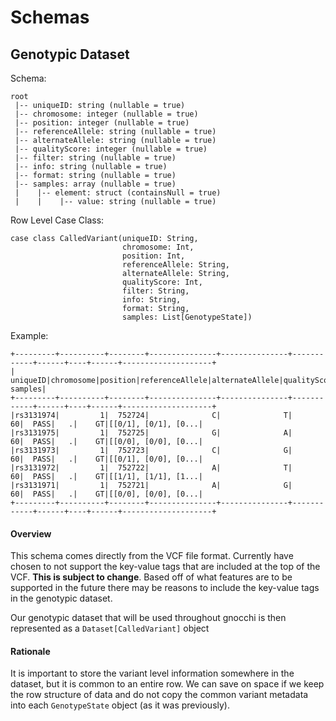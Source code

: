# Schemas

## Genotypic Dataset
Schema:
```
root
 |-- uniqueID: string (nullable = true)
 |-- chromosome: integer (nullable = true)
 |-- position: integer (nullable = true)
 |-- referenceAllele: string (nullable = true)
 |-- alternateAllele: string (nullable = true)
 |-- qualityScore: integer (nullable = true)
 |-- filter: string (nullable = true)
 |-- info: string (nullable = true)
 |-- format: string (nullable = true)
 |-- samples: array (nullable = true)
 |    |-- element: struct (containsNull = true)
 |    |    |-- value: string (nullable = true)
```

Row Level Case Class:
```
case class CalledVariant(uniqueID: String,
                         chromosome: Int,
                         position: Int,
                         referenceAllele: String,
                         alternateAllele: String,
                         qualityScore: Int,
                         filter: String,
                         info: String,
                         format: String,
                         samples: List[GenotypeState])
```

Example:
```
+---------+----------+--------+---------------+---------------+------------+------+----+------+--------------------+
| uniqueID|chromosome|position|referenceAllele|alternateAllele|qualityScore|filter|info|format|             samples|
+---------+----------+--------+---------------+---------------+------------+------+----+------+--------------------+
|rs3131974|         1|  752724|              C|              T|          60|  PASS|   .|    GT|[[0/1], [0/1], [0...|
|rs3131975|         1|  752725|              G|              A|          60|  PASS|   .|    GT|[[0/0], [0/0], [0...|
|rs3131973|         1|  752723|              C|              G|          60|  PASS|   .|    GT|[[0/1], [0/0], [0...|
|rs3131972|         1|  752722|              A|              T|          60|  PASS|   .|    GT|[[1/1], [1/1], [1...|
|rs3131971|         1|  752721|              A|              G|          60|  PASS|   .|    GT|[[0/0], [0/0], [0...|
+---------+----------+--------+---------------+---------------+------------+------+----+------+--------------------+
```

#### Overview 
This schema comes directly from the VCF file format. Currently have chosen to not support
the key-value tags that are included at the top of the VCF. **This is subject to change**. 
Based off of what features are to be supported in the future there may be 
reasons to include the key-value tags in the genotypic dataset. 

Our genotypic dataset that will be used throughout gnocchi is then represented as a 
`Dataset[CalledVariant]` object

#### Rationale
It is important to store the variant level information somewhere in the 
dataset, but it is common to an entire row. We can save on space if we 
keep the row structure of data and do not copy the common variant metadata
into each `GenotypeState` object (as it was previously).